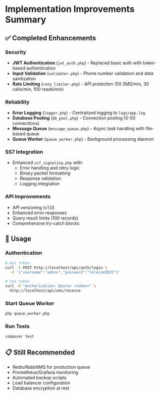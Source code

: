 # Implementation Improvements Summary

## ✅ Completed Enhancements

### Security
- **JWT Authentication** (`jwt_auth.php`) - Replaced basic auth with token-based authentication
- **Input Validation** (`validator.php`) - Phone number validation and data sanitization
- **Rate Limiting** (`rate_limiter.php`) - API protection (50 SMS/min, 30 calls/min, 100 reads/min)

### Reliability
- **Error Logging** (`logger.php`) - Centralized logging to `logs/app.log`
- **Database Pooling** (`db_pool.php`) - Connection pooling (5-50 connections)
- **Message Queue** (`message_queue.php`) - Async task handling with file-based queue
- **Queue Worker** (`queue_worker.php`) - Background processing daemon

### SS7 Integration
- Enhanced `ss7_signaling.php` with:
  - Error handling and retry logic
  - Binary packet formatting
  - Response validation
  - Logging integration

### API Improvements
- API versioning (v1.0)
- Enhanced error responses
- Query result limits (100 records)
- Comprehensive try-catch blocks

## 🔧 Usage

### Authentication
```bash
# Get token
curl -X POST http://localhost/api/auth/login \
  -d '{"username":"admin","password":"telecom2025"}'

# Use token
curl -H "Authorization: Bearer <token>" \
  http://localhost/api/sms/receive
```

### Start Queue Worker
```bash
php queue_worker.php
```

### Run Tests
```bash
composer test
```

## 📋 Still Recommended

- Redis/RabbitMQ for production queue
- Prometheus/Grafana monitoring
- Automated backup scripts
- Load balancer configuration
- Database encryption at rest
